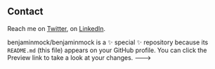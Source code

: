 <!---I'm a long-time engineer working at Shopify. I live near Berlin, Germany.


- 👋 Hi, I’m @benjaminmock
- 👀 I’m interested in entrepreneurship, running long distances and reading good books
- 🌱 I’m currently learning ruby on rails
<!-- 💞️ I’m looking to collaborate on ... -->
<!-- 📫 How to reach me ... -->

## Contact
Reach me on [Twitter](https://twitter.com/benjaminmock), on [LinkedIn](https://www.linkedin.com/in/benjamin-mock/).


benjaminmock/benjaminmock is a ✨ special ✨ repository because its `README.md` (this file) appears on your GitHub profile.
You can click the Preview link to take a look at your changes.
--->

